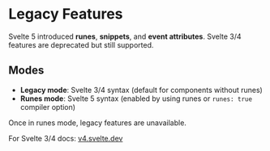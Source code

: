 # Legacy Features

Svelte 5 introduced **runes**, **snippets**, and **event attributes**. Svelte 3/4 features are deprecated but still supported.

## Modes

- **Legacy mode**: Svelte 3/4 syntax (default for components without runes)
- **Runes mode**: Svelte 5 syntax (enabled by using runes or `runes: true` compiler option)

Once in runes mode, legacy features are unavailable.

For Svelte 3/4 docs: [v4.svelte.dev](https://v4.svelte.dev)